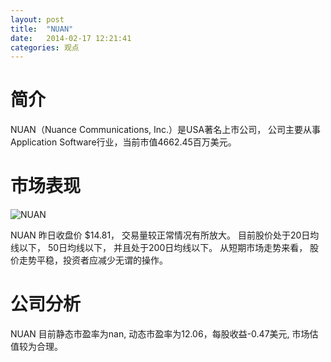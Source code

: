 ```yaml
---
layout: post
title:  "NUAN"
date:   2014-02-17 12:21:41
categories: 观点
---
```


# 简介
NUAN（Nuance Communications, Inc.）是USA著名上市公司，
公司主要从事Application Software行业，当前市值4662.45百万美元。

# 市场表现

![NUAN](http://finviz.com/chart.ashx?t=NUAN&ty=c&ta=1&p=d&s=l)

NUAN 昨日收盘价 $14.81，
交易量较正常情况有所放大。
目前股价处于20日均线以下，
50日均线以下，
并且处于200日均线以下。
从短期市场走势来看，
股价走势平稳，投资者应减少无谓的操作。

# 公司分析
NUAN 目前静态市盈率为nan, 动态市盈率为12.06，每股收益-0.47美元,
市场估值较为合理。
